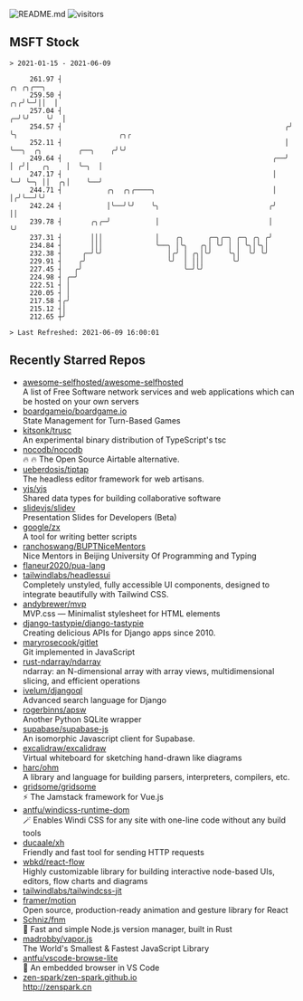 ![README.md](https://github.com/Gerhut/Gerhut/workflows/README.md/badge.svg)
![visitors](https://visitors.vercel.app/Gerhut/Gerhut?token=8cf69d1f6813d272ef062726b6070c9be4ff72038cfe5a7ded7384a8da65d866)

## MSFT Stock

```
> 2021-01-15 - 2021-06-09

     261.97 ┤                                                             ╭╮ ╭╮╭──╮                              
     259.50 ┤                                                          ╭╮╭╯╰─╯││  │                              
     257.04 ┤                                                        ╭─╯╰╯    ╰╯  │                              
     254.57 ┤                                                       ╭╯            ╰╮                         ╭╮╭ 
     252.11 ┤                                                       │              ╰──╮  ╭╮         ╭──╮    ╭╯╰╯ 
     249.64 ┤                                                    ╭──╯                 │ ╭╯│   ╭╮    │  ╰─╮  │    
     247.17 ┤                                                    │                    ╰─╯ ╰─╮ ││  ╭╮│    ╰──╯    
     244.71 ┤           ╭╮  ╭╮╭────╮                             │                          │╭╯╰──╯╰╯            
     242.24 ┤           │╰──╯╰╯    ╰╮                           ╭╯                          ││                   
     239.78 ┤       ╭╮╭─╯           │                           │                           ╰╯                   
     237.31 ┤       │││             │    ╭╮      ╭─╮╭─╮ ╭─╮ ╭╮ ╭╯                                                
     234.84 ┤       │││             ╰──╮ │╰╮   ╭╮│ ╰╯ │ │ ╰╮│╰╮│                                                 
     232.38 ┤     ╭─╯╰╯                │╭╯ │ ╭╮│╰╯    ╰╮│  ╰╯ ╰╯                                                 
     229.91 ┤    ╭╯                    ╰╯  │ │││       ╰╯                                                        
     227.45 ┤   ╭╯                         ╰─╯╰╯                                                                 
     224.98 ┤ ╭─╯                                                                                                
     222.51 ┤ │                                                                                                  
     220.05 ┤ │                                                                                                  
     217.58 ┤╭╯                                                                                                  
     215.12 ┤│                                                                                                   
     212.65 ┼╯                                                                                                   

> Last Refreshed: 2021-06-09 16:00:01
```

## Recently Starred Repos

- [awesome-selfhosted/awesome-selfhosted](https://github.com/awesome-selfhosted/awesome-selfhosted)  
  A list of Free Software network services and web applications which can be hosted on your own servers
- [boardgameio/boardgame.io](https://github.com/boardgameio/boardgame.io)  
  State Management for Turn-Based Games
- [kitsonk/trusc](https://github.com/kitsonk/trusc)  
  An experimental binary distribution of TypeScript's tsc
- [nocodb/nocodb](https://github.com/nocodb/nocodb)  
  🔥 🔥  The Open Source Airtable alternative. 
- [ueberdosis/tiptap](https://github.com/ueberdosis/tiptap)  
  The headless editor framework for web artisans.
- [yjs/yjs](https://github.com/yjs/yjs)  
  Shared data types for building collaborative software
- [slidevjs/slidev](https://github.com/slidevjs/slidev)  
  Presentation Slides for Developers (Beta)
- [google/zx](https://github.com/google/zx)  
  A tool for writing better scripts
- [ranchoswang/BUPTNiceMentors](https://github.com/ranchoswang/BUPTNiceMentors)  
  Nice Mentors in Beijing University Of Programming and Typing 
- [flaneur2020/pua-lang](https://github.com/flaneur2020/pua-lang)  
- [tailwindlabs/headlessui](https://github.com/tailwindlabs/headlessui)  
  Completely unstyled, fully accessible UI components, designed to integrate beautifully with Tailwind CSS.
- [andybrewer/mvp](https://github.com/andybrewer/mvp)  
  MVP.css — Minimalist stylesheet for HTML elements
- [django-tastypie/django-tastypie](https://github.com/django-tastypie/django-tastypie)  
  Creating delicious APIs for Django apps since 2010.
- [maryrosecook/gitlet](https://github.com/maryrosecook/gitlet)  
  Git implemented in JavaScript
- [rust-ndarray/ndarray](https://github.com/rust-ndarray/ndarray)  
  ndarray: an N-dimensional array with array views, multidimensional slicing, and efficient operations
- [ivelum/djangoql](https://github.com/ivelum/djangoql)  
  Advanced search language for Django
- [rogerbinns/apsw](https://github.com/rogerbinns/apsw)  
  Another Python SQLite wrapper
- [supabase/supabase-js](https://github.com/supabase/supabase-js)  
  An isomorphic Javascript client for Supabase.
- [excalidraw/excalidraw](https://github.com/excalidraw/excalidraw)  
  Virtual whiteboard for sketching hand-drawn like diagrams
- [harc/ohm](https://github.com/harc/ohm)  
  A library and language for building parsers, interpreters, compilers, etc.
- [gridsome/gridsome](https://github.com/gridsome/gridsome)  
  ⚡️ The Jamstack framework for Vue.js
- [antfu/windicss-runtime-dom](https://github.com/antfu/windicss-runtime-dom)  
  🪄 Enables Windi CSS for any site with one-line code without any build tools 
- [ducaale/xh](https://github.com/ducaale/xh)  
  Friendly and fast tool for sending HTTP requests
- [wbkd/react-flow](https://github.com/wbkd/react-flow)  
  Highly customizable library for building interactive node-based UIs, editors, flow charts and diagrams 
- [tailwindlabs/tailwindcss-jit](https://github.com/tailwindlabs/tailwindcss-jit)  
- [framer/motion](https://github.com/framer/motion)  
  Open source, production-ready animation and gesture library for React
- [Schniz/fnm](https://github.com/Schniz/fnm)  
  🚀 Fast and simple Node.js version manager, built in Rust
- [madrobby/vapor.js](https://github.com/madrobby/vapor.js)  
  The World's Smallest & Fastest JavaScript Library
- [antfu/vscode-browse-lite](https://github.com/antfu/vscode-browse-lite)  
  🚀 An embedded browser in VS Code
- [zen-spark/zen-spark.github.io](https://github.com/zen-spark/zen-spark.github.io)  
  http://zenspark.cn
